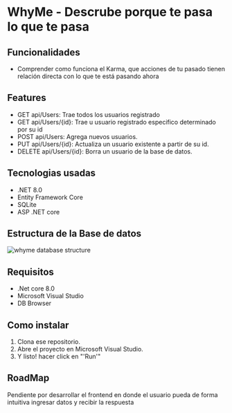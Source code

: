 # WhyMe - Descrube porque te pasa lo que te pasa

## Funcionalidades
- Comprender como funciona el Karma, que acciones de tu pasado tienen relación directa con lo que te está pasando ahora

## Features
- GET api/Users: Trae todos los usuarios registrado
- GET api/Users/{id}: Trae u usuario registrado especifico determinado por su id
- POST api/Users: Agrega nuevos usuarios.
- PUT api/Users/{id}: Actualiza un usuario existente a partir de su id.
- DELETE api/Users/{id}: Borra un usuario de la base de datos.

## Tecnologias usadas
- .NET 8.0
- Entity Framework Core
- SQLite
- ASP .NET core

## Estructura de la Base de datos
![whyme database structure](https://ibb.co/jV1qSX1)

## Requisitos
- .Net core 8.0
- Microsoft Visual Studio
- DB Browser

## Como instalar
1. Clona ese repositorio.
2. Abre el proyecto en Microsoft Visual Studio.
3. Y listo! hacer click en "'Run'"

## RoadMap
Pendiente por desarrollar el frontend en donde el usuario pueda de forma intuitiva ingresar datos y recibir la respuesta

